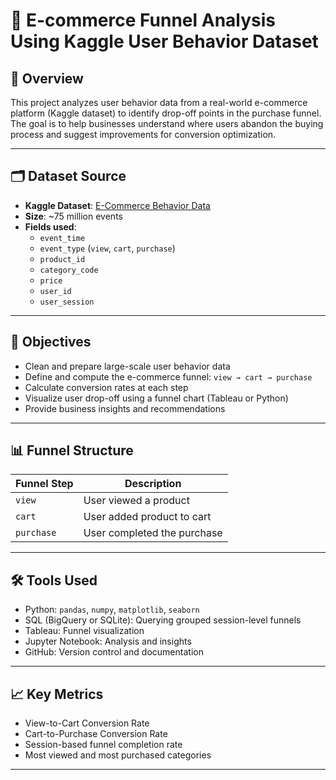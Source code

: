 # 🛒 E-commerce Funnel Analysis Using Kaggle User Behavior Dataset

## 📌 Overview
This project analyzes user behavior data from a real-world e-commerce platform (Kaggle dataset) to identify drop-off points in the purchase funnel. The goal is to help businesses understand where users abandon the buying process and suggest improvements for conversion optimization.

---

## 🗂 Dataset Source

- **Kaggle Dataset**: [E-Commerce Behavior Data](https://www.kaggle.com/datasets/mkechinov/ecommerce-behavior-data-from-multi-category-store)
- **Size**: ~75 million events
- **Fields used**:
  - `event_time`
  - `event_type` (`view`, `cart`, `purchase`)
  - `product_id`
  - `category_code`
  - `price`
  - `user_id`
  - `user_session`

---

## 🎯 Objectives

- Clean and prepare large-scale user behavior data
- Define and compute the e-commerce funnel: `view → cart → purchase`
- Calculate conversion rates at each step
- Visualize user drop-off using a funnel chart (Tableau or Python)
- Provide business insights and recommendations

---

## 📊 Funnel Structure

| Funnel Step | Description |
|-------------|-------------|
| `view`      | User viewed a product |
| `cart`      | User added product to cart |
| `purchase`  | User completed the purchase |

---

## 🛠 Tools Used

- Python: `pandas`, `numpy`, `matplotlib`, `seaborn`
- SQL (BigQuery or SQLite): Querying grouped session-level funnels
- Tableau: Funnel visualization
- Jupyter Notebook: Analysis and insights
- GitHub: Version control and documentation

---

## 📈 Key Metrics

- View-to-Cart Conversion Rate
- Cart-to-Purchase Conversion Rate
- Session-based funnel completion rate
- Most viewed and most purchased categories

---


